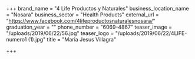 +++
brand_name = "4 Life Productos y Naturales"
business_location_name = "Nosara"
business_sector = "Health Products"
external_url = "https://www.facebook.com/4lifeproductosnaturalesnosara/"
graduation_year = ""
phone_number = "6069-4867"
teaser_image = "/uploads/2019/06/22/56.jpg"
teaser_logo = "/uploads/2019/06/22/4LIFE-numero1 (1).jpg"
title = "Maria Jesus Villagra"

+++

